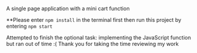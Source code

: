 A single page application with a mini cart function

**Please enter `npm install`  in the terminal first then run this project by entering `npm start` 

Attempted to finish the optional task: implementing the JavaScript function but ran out of time :(
Thank you for taking the time reviewing my work



